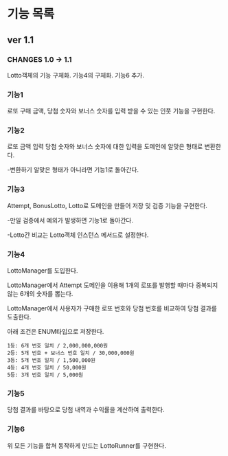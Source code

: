 # 기능 목록

## ver 1.1

### CHANGES 1.0 -> 1.1

Lotto객체의 기능 구체화.
기능4의 구체화.
기능6 추가.

### 기능1

로또 구매 금액, 당첨 숫자와 보너스 숫자를 입력 받을 수 있는 인풋 기능을 구현한다.

### 기능2

로또 금액 입력 당첨 숫자와 보너스 숫자에 대한 입력을 도메인에 알맞은 형태로 변환한다.

-변환하기 알맞은 형태가 아니라면 기능1로 돌아간다.

### 기능3

Attempt, BonusLotto, Lotto로 도메인을 만들어 저장 및 검증 기능을 구현한다.

-만일 검증에서 예외가 발생하면 기능1로 돌아간다.

-Lotto간 비교는 Lotto객체 인스턴스 메서드로 설정한다.

### 기능4

LottoManager를 도입한다.

LottoManager에서 Attempt 도메인을 이용해 1개의 로또를 발행할 때마다 중복되지 않는 6개의 숫자를 뽑는다.

LottoManager에서 사용자가 구매한 로또 번호와 당첨 번호를 비교하여 당첨 결과를 도출한다.

아래 조건은 ENUM타입으로 저장한다.

```
1등: 6개 번호 일치 / 2,000,000,000원
2등: 5개 번호 + 보너스 번호 일치 / 30,000,000원
3등: 5개 번호 일치 / 1,500,000원
4등: 4개 번호 일치 / 50,000원
5등: 3개 번호 일치 / 5,000원
```

### 기능5

당첨 결과를 바탕으로 당첨 내역과 수익률을 계산하여 출력한다.

### 기능6

위 모든 기능을 합쳐 동작하게 만드는 LottoRunner를 구현한다.
